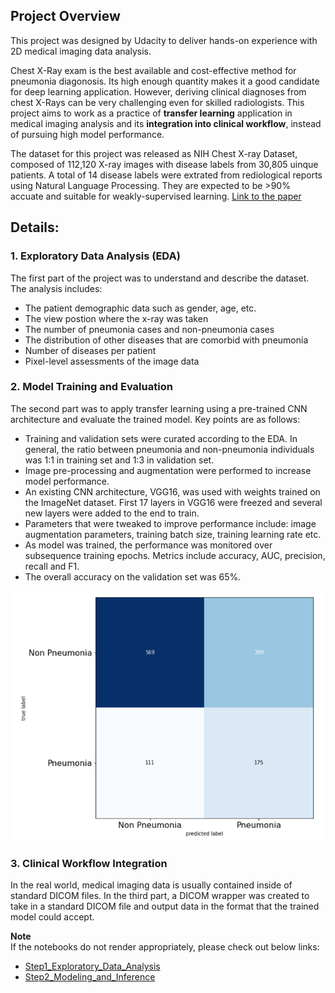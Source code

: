 ## Project Overview

This project was designed by Udacity to deliver hands-on experience with 2D medical imaging data analysis.

Chest X-Ray exam is the best available and cost-effective method for pneumonia diagonosis. Its high enough quantity makes it a good candidate for deep learning application. However, deriving clinical diagnoses from chest X-Rays can be very challenging even for skilled radiologists. This project aims to work as a practice of **transfer learning** application in medical imaging analysis and its **integration into clinical workflow**, instead of pursuing high model performance. 

The dataset for this project was released as NIH Chest X-ray Dataset, composed of 112,120 X-ray images with disease labels from 30,805 uinque patients. A total of 14 disease labels were extrated from rediological reports using Natural Language Processing. They are expected to be >90% accuate and suitable for weakly-supervised learning. [Link to the paper]([https://www.nih.gov/news-events/news-releases/nih-clinical-center-provides-one-largest-publicly-available-chest-x-ray-datasets-scientific-community](https://www.nih.gov/news-events/news-releases/nih-clinical-center-provides-one-largest-publicly-available-chest-x-ray-datasets-scientific-community))

## Details:

### 1. Exploratory Data Analysis (EDA)

The first part of the project was to understand and describe the dataset. The analysis includes:

- The patient demographic data such as gender, age, etc.
- The view postion where the x-ray was taken
- The number of pneumonia cases and non-pneumonia cases
- The distribution of other diseases that are comorbid with pneumonia
- Number of diseases per patient
- Pixel-level assessments of the image data

### 2. Model Training and Evaluation

The second part was to apply transfer learning using a pre-trained CNN architecture and evaluate the trained model. Key points are as follows:

- Training and validation sets were curated according to the EDA. In general, the ratio between pneumonia and non-pneumonia individuals was 1:1 in training set and 1:3 in validation set.
- Image pre-processing and augmentation were performed to increase model performance.
- An existing CNN architecture, VGG16, was used with weights trained on the ImageNet dataset. First 17 layers in VGG16 were freezed and several new layers were added to the end to train.
- Parameters that were tweaked to improve performance include: image augmentation parameters, training batch size, training learning rate etc.
- As model was trained, the performance was monitored over subsequence training epochs. Metrics include accuracy, AUC, precision, recall and F1.
- The overall accuracy on the validation set was 65%. 
<img src="images/cm.png" width="600" height="400">

### 3. Clinical Workflow Integration

In the real world, medical imaging data is usually contained inside of standard DICOM files. In the third part, a DICOM wrapper was created to take in a standard DICOM file and output data in the format that the trained model could accept. 

**Note**    
If the notebooks do not render appropriately, please check out below links:   
- [Step1_Exploratory_Data_Analysis](https://nbviewer.jupyter.org/github/Shuyan-Huang/Pneumonia_Detection_from_Chest_XRays/blob/master/Step1_Exploratory_Data_Analysis.ipynb)  
- [Step2_Modeling_and_Inference](https://nbviewer.jupyter.org/github/Shuyan-Huang/Pneumonia_Detection_from_Chest_XRays/blob/master/Step2_Modeling_and_Inference.ipynb)
